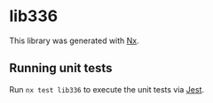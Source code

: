 # lib336

This library was generated with [Nx](https://nx.dev).

## Running unit tests

Run `nx test lib336` to execute the unit tests via [Jest](https://jestjs.io).

